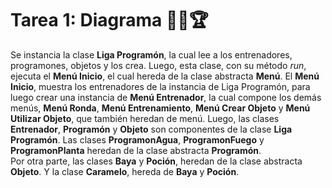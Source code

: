 # Tarea 1: Diagrama 🏃‍♂️🏆

Se instancia la clase **Liga Programón**, la cual lee a los entrenadores, programones, objetos y los
crea. Luego, esta clase, con su método *run*, ejecuta el **Menú Inicio**, el cual hereda de la clase 
abstracta **Menú**.
El **Menú Inicio**, muestra los entrenadores de la instancia de Liga Programón, para luego crear 
una instancia de **Menú Entrenador**, la cual compone los demás menús, **Menú Ronda**, 
**Menú Entrenamiento**, **Menú Crear Objeto** y **Menú Utilizar Objeto**, que también heredan de menú.
Luego, las clases **Entrenador**, **Programón** y **Objeto** son componentes de la clase **Liga Programón**.
Las clases **ProgramonAgua**, **ProgramonFuego** y **ProgramonPlanta** heredan de la clase abstracta **Programón**.  
Por otra parte, las clases **Baya** y **Poción**, heredan de la clase abstracta **Objeto**. Y la clase **Caramelo**, 
hereda de **Baya** y **Poción**.





